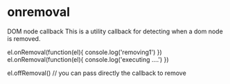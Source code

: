 # onremoval
 DOM node callback
 This is a utility callback for detecting when a dom node is removed.
 
el.onRemoval(function(el){
console.log('removing1') 
})
el.onRemoval(function(el){
console.log('executing ....') 
})

el.offRemoval() // you can pass directly the callback to remove
